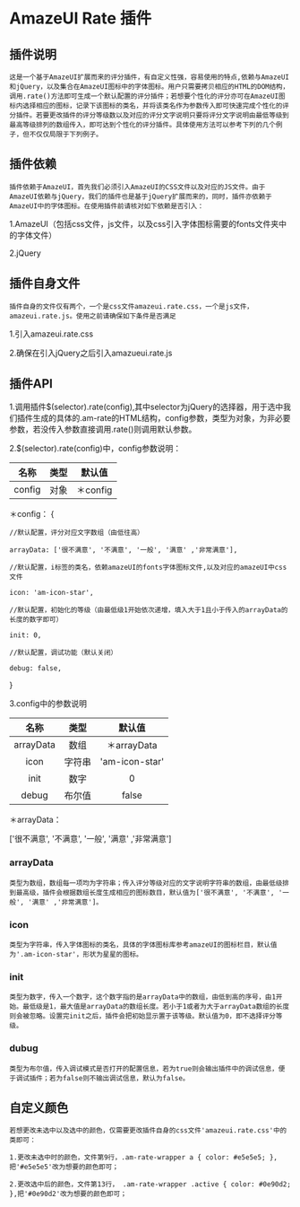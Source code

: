 # AmazeUI Rate 插件

## 插件说明

	这是一个基于AmazeUI扩展而来的评分插件，有自定义性强，容易使用的特点,依赖与AmazeUI和jQuery，以及集合在AmazeUI图标中的字体图标。用户只需要拷贝相应的HTML的DOM结构，调用.rate()方法即可生成一个默认配置的评分插件；若想要个性化的评分亦可在AmazeUI图标内选择相应的图标，记录下该图标的类名，并将该类名作为参数传入即可快速完成个性化的评分插件。若要更改插件的评分等级数以及对应的评分文字说明只要将评分文字说明由最低等级到最高等级排列的数组传入，即可达到个性化的评分插件。具体使用方法可以参考下列的几个例子，但不仅仅局限于下列例子。

## 插件依赖

	插件依赖于AmazeUI，首先我们必须引入AmazeUI的CSS文件以及对应的JS文件。由于AmazeUI依赖与jQuery，我们的插件也是基于jQuery扩展而来的，同时，插件亦依赖于AmazeUI中的字体图标。在使用插件前请核对如下依赖是否引入：

1.AmazeUI（包括css文件，js文件，以及css引入字体图标需要的fonts文件夹中的字体文件）

2.jQuery

## 插件自身文件

	插件自身的文件仅有两个，一个是css文件amazeui.rate.css，一个是js文件，amazeui.rate.js。使用之前请确保如下条件是否满足

1.引入amazeui.rate.css

2.确保在引入jQuery之后引入amazueui.rate.js

## 插件API

1.调用插件$(selector).rate(config),其中selector为jQuery的选择器，用于选中我们插件生成的具体的.am-rate的HTML结构，config参数，类型为对象，为非必要参数，若没传入参数直接调用.rate()则调用默认参数。

2.$(selector).rate(config)中，config参数说明：

|         名称   |       类型    | 默认值  |
| :-----------: |:-------------:| :----:|
|  config       |       对象     |＊config|

＊config： {
	
	//默认配置，评分对应文字数组（由低往高）
	
    arrayData: ['很不满意', '不满意', '一般', '满意' ,'非常满意'],
    
    //默认配置，i标签的类名，依赖amazeUI的fonts字体图标文件,以及对应的amazeUI中css文件
    
    icon: 'am-icon-star',
    
    //默认配置，初始化的等级（由最低级1开始依次递增，填入大于1且小于传入的arrayData的长度的数字即可）
    
    init: 0,
    
    //默认配置，调试功能（默认关闭）
    
    debug: false,
}

3.config中的参数说明

|         名称   |       类型    |      默认值    |
| :-----------: |:-------------:|    :----:     |
|  arrayData    |       数组     |  ＊arrayData  |
|      icon     |      字符串    | 'am-icon-star'|
|      init     |       数字     |       0      |
|      debug    |      布尔值    |     false     |

＊arrayData：

['很不满意', '不满意', '一般', '满意' ,'非常满意']

### arrayData
	类型为数组，数组每一项均为字符串；传入评分等级对应的文字说明字符串的数组，由最低级排到最高级，插件会根据数组长度生成相应的图标数目，默认值为['很不满意', '不满意', '一般', '满意' ,'非常满意']。
	
### icon
	类型为字符串，传入字体图标的类名，具体的字体图标库参考amazeUI的图标栏目，默认值为'.am-icon-star'，形状为星星的图标。
	
### init
	类型为数字，传入一个数字，这个数字指的是arrayData中的数组，由低到高的序号，由1开始。最低级是1，最大值是arrayData的数组长度。若小于1或者为大于arrayData数组的长度则会被忽略。设置完init之后，插件会把初始显示置于该等级。默认值为0，即不选择评分等级。
	
### dubug
	类型为布尔值，传入调试模式是否打开的配置信息，若为true则会输出插件中的调试信息，便于调试插件；若为false则不输出调试信息，默认为false。

## 自定义颜色
	若想更改未选中以及选中的颜色，仅需要更改插件自身的css文件'amazeui.rate.css'中的类即可：
	
	1.更改未选中时的颜色，文件第9行，.am-rate-wrapper a { color: #e5e5e5; },把'#e5e5e5'改为想要的颜色即可；
	
	2.更改选中后的颜色，文件第13行， .am-rate-wrapper .active { color: #0e90d2; },把'#0e90d2'改为想要的颜色即可；	